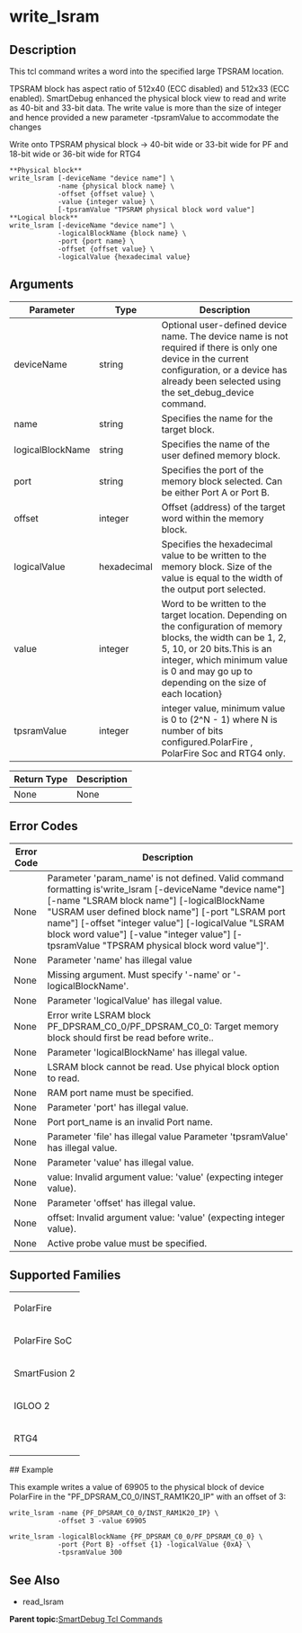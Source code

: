 # write\_lsram

## Description

This tcl command writes a word into the specified large TPSRAM location.

TPSRAM block has aspect ratio of 512x40 \(ECC disabled\) and 512x33 \(ECC enabled\). SmartDebug enhanced the physical block view to read and write as 40-bit and 33-bit data. The write value is more than the size of integer and hence provided a new parameter -tpsramValue to accommodate the changes

Write onto TPSRAM physical block → 40-bit wide or 33-bit wide for PF and 18-bit wide or 36-bit wide for RTG4

```
**Physical block**
write_lsram [-deviceName "device name"] \
            -name {physical block name} \
            -offset {offset value} \
            -value {integer value} \
            [-tpsramValue "TPSRAM physical block word value"]
**Logical block**
write_lsram [-deviceName "device name"] \
            -logicalBlockName {block name} \
            -port {port name} \
            -offset {offset value} \
            -logicalValue {hexadecimal value}
```

## Arguments

|Parameter|Type|Description|
|---------|----|-----------|
|deviceName|string|Optional user-defined device name. The device name is not required if there is only one device in the current configuration, or a device has already been selected using the set\_debug\_device command.|
|name|string|Specifies the name for the target block.|
|logicalBlockName|string|Specifies the name of the user defined memory block.|
|port|string|Specifies the port of the memory block selected. Can be either Port A or Port B.|
|offset|integer|Offset \(address\) of the target word within the memory block.|
|logicalValue|hexadecimal|Specifies the hexadecimal value to be written to the memory block. Size of the value is equal to the width of the output port selected.|
|value|integer|Word to be written to the target location. Depending on the configuration of memory blocks, the width can be 1, 2, 5, 10, or 20 bits.This is an integer, which minimum value is 0 and may go up to depending on the size of each location\}|
|tpsramValue|integer|integer value, minimum value is 0 to \(2^N - 1\) where N is number of bits configured.PolarFire , PolarFire Soc and RTG4 only.|

|Return Type|Description|
|-----------|-----------|
|None|None|

## Error Codes

|Error Code|Description|
|----------|-----------|
|None|Parameter 'param\_name' is not defined. Valid command formatting is'write\_lsram \[-deviceName "device name"\] \[-name "LSRAM block name"\] \[-logicalBlockName "USRAM user defined block name"\] \[-port "LSRAM port name"\] \[-offset "integer value"\] \[-logicalValue "LSRAM block word value"\] \[-value "integer value"\] \[-tpsramValue "TPSRAM physical block word value"\]'.|
|None|Parameter 'name' has illegal value|
|None|Missing argument. Must specify '-name' or '-logicalBlockName'.|
|None|Parameter 'logicalValue' has illegal value.|
|None|Error write LSRAM block PF\_DPSRAM\_C0\_0/PF\_DPSRAM\_C0\_0: Target memory block should first be read before write..|
|None|Parameter 'logicalBlockName' has illegal value.|
|None|LSRAM block cannot be read. Use phyical block option to read.|
|None|RAM port name must be specified.|
|None|Parameter 'port' has illegal value.|
|None|Port port\_name is an invalid Port name.|
|None|Parameter 'file' has illegal value Parameter 'tpsramValue' has illegal value.|
|None|Parameter 'value' has illegal value.|
|None|value: Invalid argument value: 'value' \(expecting integer value\).|
|None|Parameter 'offset' has illegal value.|
|None|offset: Invalid argument value: 'value' \(expecting integer value\).|
|None|Active probe value must be specified.|

## Supported Families

<table id="GUID-F6A0F7CD-4425-47A1-9176-F248EECF0699"><tbody><tr><td>

PolarFire

</td></tr><tr><td>

PolarFire SoC

</td></tr><tr><td>

SmartFusion 2

</td></tr><tr><td>

IGLOO 2

</td></tr><tr><td>

RTG4

</td></tr></tbody>
</table>## Example

This example writes a value of 69905 to the physical block of device PolarFire in the "PF\_DPSRAM\_C0\_0/INST\_RAM1K20\_IP" with an offset of 3:

```
write_lsram -name {PF_DPSRAM_C0_0/INST_RAM1K20_IP} \
            -offset 3 -value 69905
```

```
write_lsram -logicalBlockName {PF_DPSRAM_C0_0/PF_DPSRAM_C0_0} \
            -port {Port B} -offset {1} -logicalValue {0xA} \
            -tpsramValue 300
```

## See Also

-   read\_lsram


**Parent topic:**[SmartDebug Tcl Commands](GUID-5F0515FB-DC45-4C39-86E5-8B7DC659F010.md)


